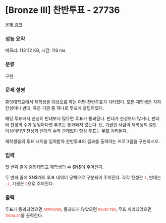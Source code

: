 # [Bronze III] 찬반투표 - 27736 

[문제 링크](https://www.acmicpc.net/problem/27736) 

### 성능 요약

메모리: 113112 KB, 시간: 116 ms

### 분류

구현

### 문제 설명

<p>중앙대학교에서 재학생을 대상으로 하는 어떤 찬반투표가 치러졌다. 모든 재학생은 각자 찬성이나 반대, 혹은 기권 중 하나로 투표에 응답하였다.</p>

<p>해당 투표에서 찬성이 반대보다 많으면 투표가 통과된다. 반대가 찬성보다 많거나, 반대와 찬성의 수가 동일하다면 투표는 통과되지 않는다. 단, 기권한 사람이 재학생의 절반 이상이라면 찬성과 반대의 수와 관계없이 항상 투표는 무효 처리된다.</p>

<p>재학생들의 투표 내역을 입력받아 찬반투표의 결과를 출력하는 프로그램을 구현하시오.</p>

### 입력 

 <p>첫 번째 줄에 중앙대학교 재학생의 수 $N$이 주어진다.</p>

<p>두 번째 줄에 $N$개의 투표 내역이 공백으로 구분되어 주어진다. 각각 찬성은 <span style="color:#e74c3c;"><code>1</code></span>, 반대는 <span style="color:#e74c3c;"><code>-1</code></span>, 기권은 <span style="color:#e74c3c;"><code>0</code></span>으로 주어진다.</p>

### 출력 

 <p>투표가 통과되었으면 <span style="color:#e74c3c;"><code>APPROVED</code></span>, 통과되지 않았으면 <span style="color:#e74c3c;"><code>REJECTED</code></span>, 무효 처리되었으면 <span style="color:#e74c3c;"><code>INVALID</code></span>를 출력한다.</p>


